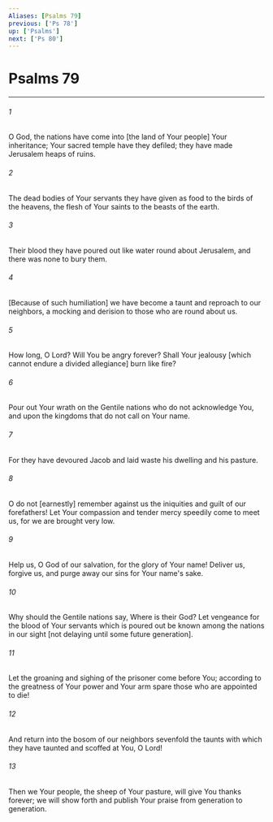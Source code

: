 ```yaml
---
Aliases: [Psalms 79]
previous: ['Ps 78']
up: ['Psalms']
next: ['Ps 80']
---
```

# Psalms 79

***














###### 1 






O God, the nations have come into [the land of Your people] Your inheritance; Your sacred temple have they defiled; they have made Jerusalem heaps of ruins. 













###### 2 






The dead bodies of Your servants they have given as food to the birds of the heavens, the flesh of Your saints to the beasts of the earth. 













###### 3 






Their blood they have poured out like water round about Jerusalem, and there was none to bury them. 













###### 4 






[Because of such humiliation] we have become a taunt and reproach to our neighbors, a mocking and derision to those who are round about us. 













###### 5 






How long, O Lord? Will You be angry forever? Shall Your jealousy [which cannot endure a divided allegiance] burn like fire? 













###### 6 






Pour out Your wrath on the Gentile nations who do not acknowledge You, and upon the kingdoms that do not call on Your name. 













###### 7 






For they have devoured Jacob and laid waste his dwelling and his pasture. 













###### 8 






O do not [earnestly] remember against us the iniquities and guilt of our forefathers! Let Your compassion and tender mercy speedily come to meet us, for we are brought very low. 













###### 9 






Help us, O God of our salvation, for the glory of Your name! Deliver us, forgive us, and purge away our sins for Your name's sake. 













###### 10 






Why should the Gentile nations say, Where is their God? Let vengeance for the blood of Your servants which is poured out be known among the nations in our sight [not delaying until some future generation]. 













###### 11 






Let the groaning and sighing of the prisoner come before You; according to the greatness of Your power and Your arm spare those who are appointed to die! 













###### 12 






And return into the bosom of our neighbors sevenfold the taunts with which they have taunted and scoffed at You, O Lord! 













###### 13 






Then we Your people, the sheep of Your pasture, will give You thanks forever; we will show forth and publish Your praise from generation to generation.
